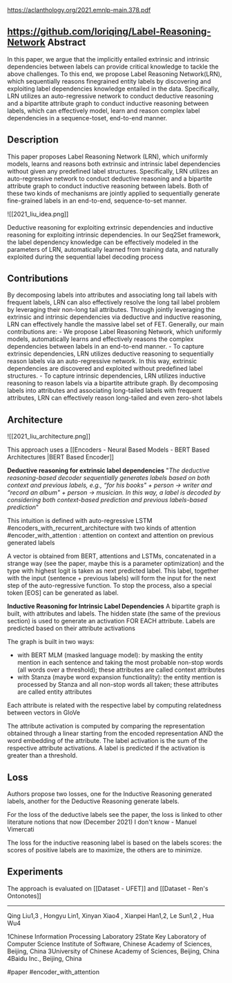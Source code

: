 https://aclanthology.org/2021.emnlp-main.378.pdf

https://github.com/loriqing/Label-Reasoning-Network
Abstract
---
In this paper, we argue that the implicitly entailed extrinsic and intrinsic dependencies between labels can provide critical knowledge to tackle the above challenges. To this end, we propose Label Reasoning Network(LRN), which sequentially reasons finegrained entity labels by discovering and exploiting label dependencies knowledge entailed in the data. Specifically, LRN utilizes an auto-regressive network to conduct deductive reasoning and a bipartite attribute graph to conduct inductive reasoning between labels, which can effectively model, learn and reason complex label dependencies in a sequence-toset, end-to-end manner.

Description
---
This paper proposes Label Reasoning Network (LRN), which uniformly models, learns and reasons both extrinsic and intrinsic label dependencies without given any predefined label structures. Specifically, LRN utilizes an auto-regressive network to conduct deductive reasoning and a bipartite attribute graph to conduct inductive reasoning between labels. Both of these two kinds of mechanisms are jointly applied to sequentially generate fine-grained labels in an end-to-end, sequence-to-set manner.

![[2021_liu_idea.png]]

Deductive reasoning for exploiting extrinsic dependencies and inductive reasoning for exploiting intrinsic dependencies. In our Seq2Set framework, the label dependency knowledge can be effectively modeled in the parameters of LRN, automatically learned from training data, and naturally exploited during the sequential label decoding process

Contributions
---
By decomposing labels into attributes and associating long tail labels with frequent labels, LRN can also effectively resolve the long tail label problem by leveraging their non-long tail attributes. Through jointly leveraging the extrinsic and intrinsic dependencies via deductive and inductive reasoning, LRN can effectively handle the massive label set of FET. Generally, our main contributions are: 
	- We propose Label Reasoning Network, which uniformly models, automatically learns and effectively reasons the complex dependencies between labels in an end-to-end manner. 
	- To capture extrinsic dependencies, LRN utilizes deductive reasoning to sequentially reason labels via an auto-regressive network. In this way, extrinsic dependencies are discovered and exploited without predefined label structures. 
	- To capture intrinsic dependencies, LRN utilizes inductive reasoning to reason labels via a bipartite attribute graph. By decomposing labels into attributes and associating long-tailed labels with frequent attributes, LRN can effectively reason long-tailed and even zero-shot labels

Architecture
---
![[2021_liu_architecture.png]]

This approach uses a [[Encoders - Neural Based Models - BERT Based Architectures |BERT Based Encoder]]

**Deductive reasoning for extrinsic label dependencies**
"*The deductive reasoning-based decoder sequentially generates labels based on both context and previous labels, e.g., “for his books" + person → writer and “record an album" + person → musician. In this way, a label is decoded by considering both context-based prediction and previous labels-based prediction*"

This intuition is defined with auto-regressive LSTM #encoders_with_recurrent_architecture  with two kinds of attention #encoder_with_attention : attention on context and attention on previous generated labels 

A vector is obtained from BERT, attentions and LSTMs, concatenated in a strange way (see the paper, maybe this is a parameter optimization) and the type with highest logit is taken as next predicted label. This label, together with the input (sentence + previous labels) will form the input for the next step of the auto-regressive function. To stop the process, also a special token \[EOS\]  can be generated as label.

**Inductive Reasoning for Intrinsic Label Dependencies**
A bipartite graph is built, with attributes and labels. The hidden state (the same of the previous section) is used to generate an activation FOR EACH attribute. Labels are predicted based on their attribute activations

The graph is built in two ways: 
- with BERT MLM (masked language model): by masking the entity mention in each sentence and taking the most probable non-stop words (all words over a threshold); these attributes are called context attributes
- with Stanza (maybe word expansion functionality): the entity mention is processed by Stanza and all non-stop words all taken; these  attributes are called entity attributes

Each attribute is related with the respective label by computing relatedness between vectors in GloVe

The attribute activation is computed by comparing the representation obtained through a linear starting from the encoded representation AND the word embedding of the attribute. The label activation is the sum of the respective attribute activations. A label is predicted if the activation is greater than a threshold.

Loss
---
Authors propose two losses, one for the Inductive Reasoning generated labels, another for the Deductive Reasoning generate labels.

For the loss of the deductive labels see the paper, the loss is linked to other literature notions that now (December 2021) I don't know - Manuel Vimercati

The loss for the inductive reasoning label is based on the labels scores: the scores of positive labels are to maximize, the others are to minimize.

Experiments
---

The approach is evaluated on [[Dataset - UFET]] and [[Dataset - Ren's Ontonotes]]
___
Qing Liu1,3 , 
Hongyu Lin1, 
Xinyan Xiao4 , 
Xianpei Han1,2, 
Le Sun1,2 , 
Hua Wu4 

1Chinese Information Processing Laboratory 
2State Key Laboratory of Computer Science Institute of Software, Chinese Academy of Sciences, Beijing, China 
3University of Chinese Academy of Sciences, Beijing, China 
4Baidu Inc., Beijing, China

#paper #encoder_with_attention 